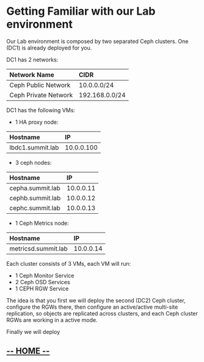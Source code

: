 # Getting Familiar with our Lab environment

Our Lab environment is composed by two separated Ceph clusters. One (DC1) is already deployed for you.



DC1 has 2 networks:

| Network Name     | CIDR     |
| :------------- | :------------- |
| Ceph Public Network       |    10.0.0.0/24    |
| Ceph Private Network      |    192.168.0.0/24 |

DC1 has the following VMs:


* 1 HA proxy node:

| Hostname     | IP     |
| :------------- | :------------- |
| lbdc1.summit.lab       |  10.0.0.100      |



* 3 ceph nodes:

| Hostname     | IP     |
| :------------- | :------------- |
| cepha.summit.lab       |  10.0.0.11     |
| cephb.summit.lab       |  10.0.0.12     |
| cephc.summit.lab       |  10.0.0.13     |  


* 1 Ceph Metrics node:

| Hostname     | IP     |
| :------------- | :------------- |
| metricsd.summit.lab       |  10.0.0.14     |



Each cluster consists of 3 VMs, each VM will run:

* 1 Ceph Monitor Service
* 2 Ceph OSD Services
* 1 CEPH RGW Service

The idea is that you first we will deploy the second (DC2) Ceph cluster, configure the RGWs there,
then configure an active/active multi-site replication, so objects are replicated across clusters,
and each Ceph cluster RGWs are working in a active mode.

Finally we will deploy


## [**-- HOME --**](https://redhatsummitlabs.gitlab.io/red-hat-ceph-storage-building-an-object-storage-active-active-multisite-solution/#/)
